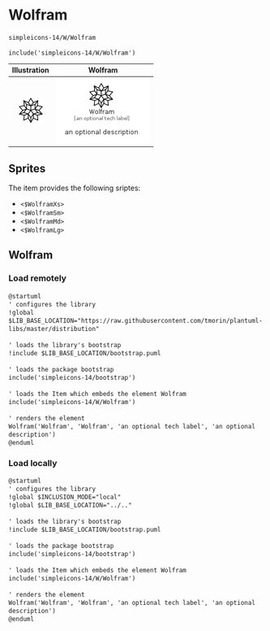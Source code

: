 # Wolfram


```text
simpleicons-14/W/Wolfram
```

```text
include('simpleicons-14/W/Wolfram')
```



| Illustration | Wolfram |
| :---: | :---: |
| ![illustration for Illustration](../../simpleicons-14/W/Wolfram.png) | ![illustration for Wolfram](../../simpleicons-14/W/Wolfram.Local.png) |



## Sprites
The item provides the following sriptes:

- `<$WolframXs>`
- `<$WolframSm>`
- `<$WolframMd>`
- `<$WolframLg>`





## Wolfram

### Load remotely
```plantuml
@startuml
' configures the library
!global $LIB_BASE_LOCATION="https://raw.githubusercontent.com/tmorin/plantuml-libs/master/distribution"

' loads the library's bootstrap
!include $LIB_BASE_LOCATION/bootstrap.puml

' loads the package bootstrap
include('simpleicons-14/bootstrap')

' loads the Item which embeds the element Wolfram
include('simpleicons-14/W/Wolfram')

' renders the element
Wolfram('Wolfram', 'Wolfram', 'an optional tech label', 'an optional description')
@enduml
```

### Load locally
```plantuml
@startuml
' configures the library
!global $INCLUSION_MODE="local"
!global $LIB_BASE_LOCATION="../.."

' loads the library's bootstrap
!include $LIB_BASE_LOCATION/bootstrap.puml

' loads the package bootstrap
include('simpleicons-14/bootstrap')

' loads the Item which embeds the element Wolfram
include('simpleicons-14/W/Wolfram')

' renders the element
Wolfram('Wolfram', 'Wolfram', 'an optional tech label', 'an optional description')
@enduml
```

